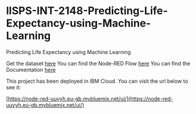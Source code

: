 # llSPS-INT-2148-Predicting-Life-Expectancy-using-Machine-Learning
Predicting Life Expectancy using Machine Learning

Get the dataset [here](Dataset)
You can find the Node-RED Flow [here](Node-RED-Flows)
You can find the Documentation [here](Documentation)

This project has been deployed in IBM Cloud. You can visit the url below to see it:

[https://node-red-uuvyh.eu-gb.mybluemix.net/ui/](https://node-red-uuvyh.eu-gb.mybluemix.net/ui/)
